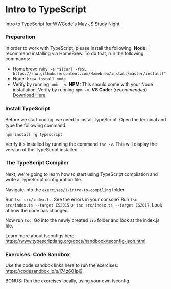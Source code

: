 # Intro to TypeScript
Intro to TypeScript for WWCode's May JS Study Night

### Preparation
In order to work with TypeScript, please install the following:
**Node:** I recommend installing via HomeBrew. To do that, run the following commands:
- Homebrew: `ruby -e "$(curl -fsSL https://raw.githubusercontent.com/Homebrew/install/master/install)"`
- Node: `brew install node`
- Verify by running `node -v`.
**NPM:** This should come with your Node installation. Verify by running `npm -v`.
**VS Code:** (_recommended_) [Download Here](https://code.visualstudio.com/)


### Install TypeScript
Before we start coding, we need to install TypeScript. Open the terminal and type the following command:

```js
npm install -g typescript
```

Verify it's installed by running the command `tsc -v`. This will display the version of the TypeScript installed.


### The TypeScript Compiler
Next, we're going to learn how to start using TypeScript compilation and write a TypeScript configuration file.

Navigate into the `exercises/1-intro-to-compiling` folder. 

Run `tsc src/index.ts`. See the errors in your console?
Run `tsc src/index.ts --target ES2015` or `tsc src/index.ts --target ES2017`. Look at how the code has changed.

Now run `tsc`. Go into the newly created `lib` folder and look at the index.js file.

Learn more about tsconfigs here: https://www.typescriptlang.org/docs/handbook/tsconfig-json.html

### Exercises: Code Sandbox

Use the code sandbox links here to run the exercises: https://codesandbox.io/s/l74z601pj9

BONUS: Run the exercises locally, using your own tsconfig.
